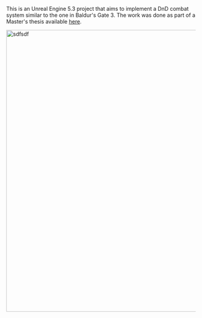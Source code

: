 This is an Unreal Engine 5.3 project that aims to implement a DnD combat system similar to the one in Baldur's Gate 3. The work was done as part of a Master's thesis available [here](https://aaltodoc.aalto.fi/items/20f87aef-461d-4358-bef4-6bc436f4131f).

<img width="1008" height="747" alt="sdfsdf" src="https://github.com/user-attachments/assets/d549543d-afa9-42dc-9214-53b9145dedbe" />
